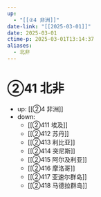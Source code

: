 ```yaml
---
up:
  - "[[②4 非洲]]"
date-link: "[[2025-03-01]]"
date: 2025-03-01
ctime-p: 2025-03-01T13:14:37
aliases:
  - 北非
---
```


# ②41 北非

- up: [[②4 非洲]]
- down:	
	- [[②411 埃及]]
	- [[②412 苏丹]]
	- [[②413 利比亚]]
	- [[②414 突尼斯]]
	- [[②415 阿尔及利亚]]
	- [[②416 摩洛哥]]
	- [[②417 亚速尔群岛]]
	- [[②418 马德拉群岛]]
	
